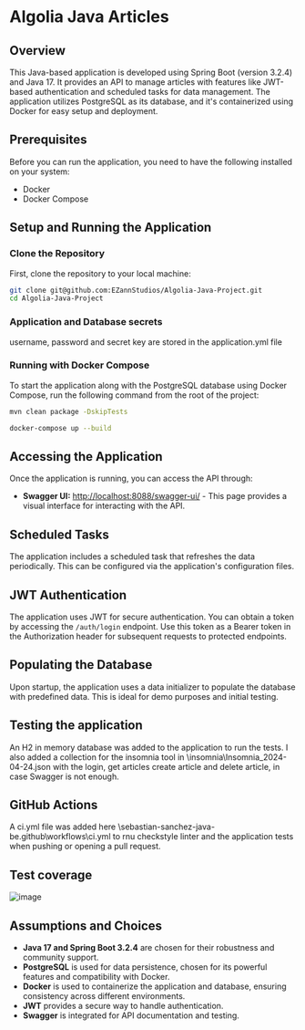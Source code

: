 # Algolia Java Articles

## Overview
This Java-based application is developed using Spring Boot (version 3.2.4) and Java 17. It provides an API to manage articles with features like JWT-based authentication and scheduled tasks for data management. The application utilizes PostgreSQL as its database, and it's containerized using Docker for easy setup and deployment.

## Prerequisites
Before you can run the application, you need to have the following installed on your system:
- Docker
- Docker Compose

## Setup and Running the Application

### Clone the Repository
First, clone the repository to your local machine:
```bash
git clone git@github.com:EZannStudios/Algolia-Java-Project.git
cd Algolia-Java-Project
```
### Application and Database secrets
username, password and secret key are stored in the application.yml file

### Running with Docker Compose
To start the application along with the PostgreSQL database using Docker Compose, run the following command from the root of the project:
```bash
mvn clean package -DskipTests
```
```bash
docker-compose up --build
```

## Accessing the Application
Once the application is running, you can access the API through:

- **Swagger UI:** [http://localhost:8088/swagger-ui/](http://localhost:8088/swagger-ui/) - This page provides a visual interface for interacting with the API.

## Scheduled Tasks
The application includes a scheduled task that refreshes the data periodically. This can be configured via the application's configuration files.

## JWT Authentication
The application uses JWT for secure authentication. You can obtain a token by accessing the `/auth/login` endpoint. Use this token as a Bearer token in the Authorization header for subsequent requests to protected endpoints.

## Populating the Database
Upon startup, the application uses a data initializer to populate the database with predefined data. This is ideal for demo purposes and initial testing.

## Testing the application
An H2 in memory database was added to the application to run the tests.
I also added a collection for the insomnia tool in \insomnia\Insomnia_2024-04-24.json with the login, get articles create article and delete article, in case Swagger is not enough.

## GitHub Actions
A ci.yml file was added here \sebastian-sanchez-java-be\.github\workflows\ci.yml to rnu checkstyle linter and the application tests when pushing or opening a pull request.

## Test coverage
![image](https://github.com/EZannStudios/Algolia-Java-Project/assets/69906433/94e7a2c9-06f7-4528-b11f-14076836113a)

## Assumptions and Choices
- **Java 17 and Spring Boot 3.2.4** are chosen for their robustness and community support.
- **PostgreSQL** is used for data persistence, chosen for its powerful features and compatibility with Docker.
- **Docker** is used to containerize the application and database, ensuring consistency across different environments.
- **JWT** provides a secure way to handle authentication.
- **Swagger** is integrated for API documentation and testing.
